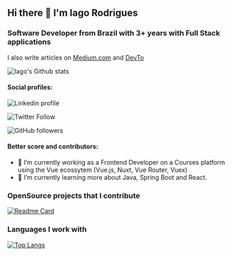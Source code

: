 <!--
**oiagorodrigues/oiagorodrigues** is a ✨ _special_ ✨ repository because its `README.md` (this file) appears on your GitHub profile.

Here are some ideas to get you started:

- 🔭 I’m currently working on ...
- 🌱 I’m currently learning ...
- 👯 I’m looking to collaborate on ...
- 🤔 I’m looking for help with ...
- 💬 Ask me about ...
- 📫 How to reach me: ...
- 😄 Pronouns: ...
- ⚡ Fun fact: ...
-->

## Hi there 👋 I'm Iago Rodrigues
### Software Developer from Brazil with 3+ years with Full Stack applications
I also write articles on [Medium.com](https://medium.com/@iagokv) and [DevTo](https://dev.to/oiagorodrigues)

![Iago's Github stats](https://github-readme-stats.vercel.app/api?username=oiagorodrigues&count_private=true&show_icons=true&theme=vue)

#### Social profiles:

![[Linkedin profile](https://www.linkedin.com/in/iago-rodrigues/)](https://img.shields.io/badge/LinkedIn-%230077B5.svg?&style=flat-square&logo=linkedin&logoColor=white)

![Twitter Follow](https://img.shields.io/twitter/follow/iagokv?label=Twitter&style=social)

![GitHub followers](https://img.shields.io/github/followers/oiagorodrigues?style=social)

#### Better score and contributors:

- 🔭 I’m currently working as a Frontend Developer on a Courses platform using the Vue ecossytem (Vue.js, Nuxt, Vue Router, Vuex)
- 🌱 I’m currently learning more about Java, Spring Boot and React.

### OpenSource projects that I contribute

[![Readme Card](https://github-readme-stats.vercel.app/api/pin/?username=oiagorodrigues&repo=nuxtjs.org&theme=vue)](https://github.com/nuxt/nuxtjs.org)


### Languages I work with

[![Top Langs](https://github-readme-stats.vercel.app/api/top-langs/?username=oiagorodrigues&theme=vue&langs_count=10&hide=objective-c,swift,php&layout=compact)](https://github.com/oiagorodrigues/github-readme-stats)
